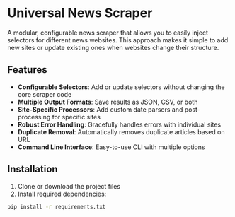 # Universal News Scraper

A modular, configurable news scraper that allows you to easily inject selectors for different news websites. This approach makes it simple to add new sites or update existing ones when websites change their structure.

## Features

- **Configurable Selectors**: Add or update selectors without changing the core scraper code
- **Multiple Output Formats**: Save results as JSON, CSV, or both
- **Site-Specific Processors**: Add custom date parsers and post-processing for specific sites
- **Robust Error Handling**: Gracefully handles errors with individual sites
- **Duplicate Removal**: Automatically removes duplicate articles based on URL
- **Command Line Interface**: Easy-to-use CLI with multiple options

## Installation

1. Clone or download the project files
2. Install required dependencies:

```bash
pip install -r requirements.txt
